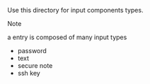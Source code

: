 Use this directory for input components types.

> [!NOTE]
> a entry is composed of many input types


- password
- text
- secure note
- ssh key